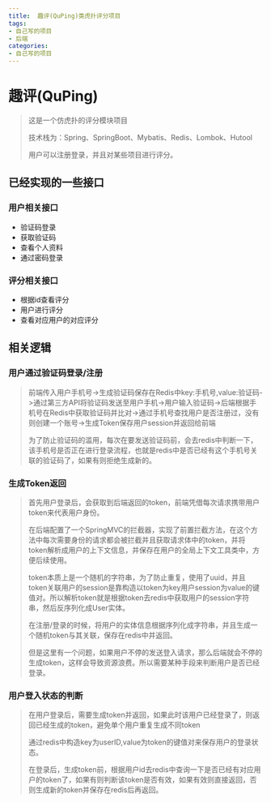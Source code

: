 ```yaml
---
title:  趣评(QuPing)类虎扑评分项目
tags:
- 自己写的项目
- 后端
categories:
- 自己写的项目
---
```




# 趣评(QuPing)

> 这是一个仿虎扑的评分模块项目
>
> 技术栈为：Spring、SpringBoot、Mybatis、Redis、Lombok、Hutool
>
> 用户可以注册登录，并且对某些项目进行评分。

## 已经实现的一些接口

### 用户相关接口

+ 验证码登录
+ 获取验证码
+ 查看个人资料
+ 通过密码登录



### 评分相关接口

+ 根据id查看评分
+ 用户进行评分
+ 查看对应用户的对应评分



## 相关逻辑

### 用户通过验证码登录/注册

> 前端传入用户手机号->生成验证码保存在Redis中key:手机号,value:验证码->通过第三方API将验证码发送至用户手机->用户输入验证码->后端根据手机号在Redis中获取验证码并比对->通过手机号查找用户是否注册过，没有则创建一个账号->生成Token保存用户session并返回给前端
>
> 为了防止验证码的滥用，每次在要发送验证码前，会去redis中判断一下，该手机号是否正在进行登录流程，也就是redis中是否已经有这个手机号关联的验证码了，如果有则拒绝生成新的。

### 生成Token返回

> 首先用户登录后，会获取到后端返回的token，前端凭借每次请求携带用户token来代表用户身份。
>
> 在后端配置了一个SpringMVC的拦截器，实现了前置拦截方法，在这个方法中每次需要身份的请求都会被拦截并且获取请求体中的token，并将token解析成用户的上下文信息，并保存在用户的全局上下文工具类中，方便后续使用。
>
> token本质上是一个随机的字符串，为了防止重复，使用了uuid，并且token关联用户的session是靠构造以token为key用户session为value的键值对。所以解析token就是根据token去redis中获取用户的session字符串，然后反序列化成User实体。
>
> 在注册/登录的时候，将用户的实体信息根据序列化成字符串，并且生成一个随机token与其关联，保存在redis中并返回。
>
> 但是这里有一个问题，如果用户不停的发送登入请求，那么后端就会不停的生成token，这样会导致资源浪费。所以需要某种手段来判断用户是否已经登录。

### 用户登入状态的判断

> 在用户登录后，需要生成token并返回，如果此时该用户已经登录了，则返回已经生成的token，避免单个用户重复生成不同token
>
> 通过redis中构造key为userID,value为token的键值对来保存用户的登录状态。
>
> 在登录后，生成token前，根据用户id去redis中查询一下是否已经有对应用户的token了，如果有则判断该token是否有效，如果有效则直接返回，否则生成新的token并保存在redis后再返回。